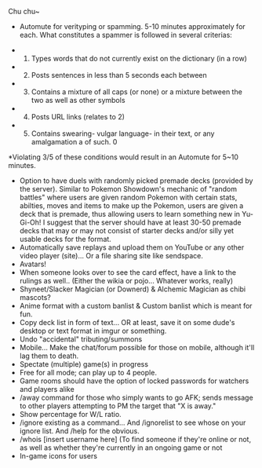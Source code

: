 Chu chu~



- Automute for verityping or spamming. 5-10 minutes approximately for each. What constitutes a spammer is followed in several criterias: 
* 1) Types words that do not currently exist on the dictionary (in a row)
* 2) Posts sentences in less than 5 seconds each between 
* 3) Contains a mixture of all caps (or none) or a mixture between the two as well as other symbols
* 4) Posts URL links (relates to 2)
* 5) Contains swearing- vulgar language- in their text, or any amalgamation a of such.
0 

*Violating 3/5 of these conditions would result in an Automute for 5~10 minutes.
- Option to have duels with randomly picked premade decks (provided by the server). Similar to Pokemon Showdown's mechanic of "random battles" where users are given random Pokemon with certain stats, abilties, moves and items to make up the Pokemon, users are given a deck that is premade, thus allowing users to learn something new in Yu-Gi-Oh! I suggest that the server should have at least 30-50 premade decks that may or may not consist of starter decks and/or silly yet usable decks for the format.
- Automatically save replays and upload them on YouTube or any other video player (site)... Or a file sharing site like sendspace. 
- Avatars!
- When someone looks over to see the card effect, have a link to the rulings as well.. (Either the wikia or pojo... Whatever works, really)
- Shyneet/Slacker Magician (or Downerd) & Alchemic Magician as chibi mascots?
- Anime format with a custom banlist & Custom banlist which is meant for fun. 
- Copy deck list in form of text... OR at least, save it on some dude's desktop or text format in imgur or something.
- Undo "accidental" tributing/summons
- Mobile... Make the chat/forum possible for those on mobile, although it'll lag them to death.
- Spectate (multiple) game(s) in progress
- Free for all mode; can play up to 4 people.
- Game rooms should have the option of locked passwords for watchers and players alike
- /away command for those who simply wants to go AFK; sends message to other players attempting to PM the target that "X is away."
- Show percentage for W/L ratio.
- /ignore existing as a command... And /ignorelist to see whose on your ignore list. And /help for the obvious.
- /whois [insert username here] (To find someone if they're online or not, as well as whether they're currently in an ongoing game or not
- In-game icons for users
